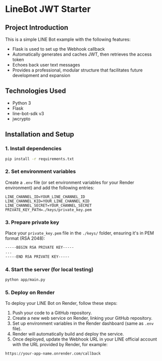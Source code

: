
# LineBot JWT Starter

## Project Introduction
This is a simple LINE Bot example with the following features:
- Flask is used to set up the Webhook callback
- Automatically generates and caches JWT, then retrieves the access token
- Echoes back user text messages
- Provides a professional, modular structure that facilitates future development and expansion

## Technologies Used
- Python 3
- Flask
- line-bot-sdk v3
- jwcrypto

## Installation and Setup

### 1. Install dependencies
```bash
pip install -r requirements.txt
```

### 2. Set environment variables
Create a `.env` file (or set environment variables for your Render environment) and add the following entries:
```env
LINE_CHANNEL_ID=YOUR_LINE_CHANNEL_ID
LINE_CHANNEL_KID=YOUR_LINE_CHANNEL_KID
LINE_CHANNEL_SECRET=YOUR_CHANNEL_SECRET
PRIVATE_KEY_PATH=./keys/private_key.pem
```

### 3. Prepare private key
Place your `private_key.pem` file in the `./keys/` folder, ensuring it's in PEM format (RSA 2048):
```bash
-----BEGIN RSA PRIVATE KEY-----
...
-----END RSA PRIVATE KEY-----
```

### 4. Start the server (for local testing)
```bash
python app/main.py
```

### 5. Deploy on Render
To deploy your LINE Bot on Render, follow these steps:
1. Push your code to a GitHub repository.
2. Create a new web service on Render, linking your GitHub repository.
3. Set up environment variables in the Render dashboard (same as `.env` file).
4. Render will automatically build and deploy the service.
5. Once deployed, update the Webhook URL in your LINE official account with the URL provided by Render, for example:
```
https://your-app-name.onrender.com/callback
```
